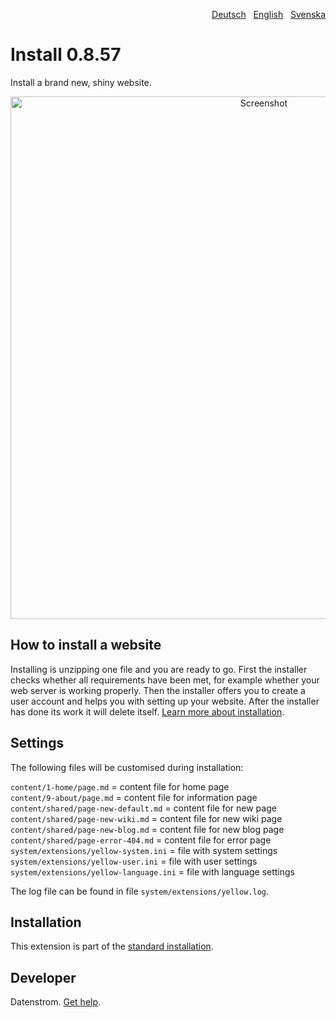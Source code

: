 <p align="right"><a href="README-de.md">Deutsch</a> &nbsp; <a href="README.md">English</a> &nbsp; <a href="README-sv.md">Svenska</a></p>

# Install 0.8.57

Install a brand new, shiny website.

<p align="center"><img src="install-screenshot.png?raw=true" width="795" height="836" alt="Screenshot"></p>

## How to install a website

Installing is unzipping one file and you are ready to go. First the installer checks whether all requirements have been met, for example whether your web server is working properly. Then the installer offers you to create a user account and helps you with setting up your website. After the installer has done its work it will delete itself. [Learn more about installation](https://datenstrom.se/yellow/help/how-to-get-started).

## Settings

The following files will be customised during installation:

`content/1-home/page.md` = content file for home page  
`content/9-about/page.md` = content file for information page  
`content/shared/page-new-default.md` = content file for new page  
`content/shared/page-new-wiki.md` = content file for new wiki page  
`content/shared/page-new-blog.md` = content file for new blog page  
`content/shared/page-error-404.md` = content file for error page  
`system/extensions/yellow-system.ini` = file with system settings  
`system/extensions/yellow-user.ini` = file with user settings  
`system/extensions/yellow-language.ini` = file with language settings  

The log file can be found in file `system/extensions/yellow.log`.

## Installation

This extension is part of the [standard installation](https://github.com/datenstrom/yellow).

## Developer

Datenstrom. [Get help](https://datenstrom.se/yellow/help/).
